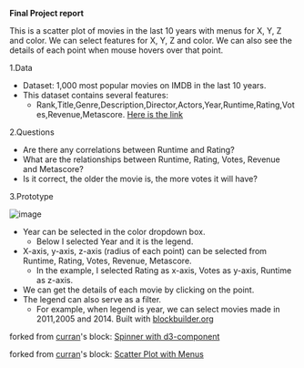 **Final Project report**

This is a scatter plot of movies in the last 10 years with menus for X, Y, Z and color. We can select features for X, Y, Z and color. We can also see the details of each point when mouse hovers over that point.

1.Data
- Dataset: 1,000 most popular movies on IMDB in the last 10 years.
- This dataset contains several features:
  - Rank,Title,Genre,Description,Director,Actors,Year,Runtime,Rating,Votes,Revenue,Metascore. [Here is the link](https://www.kaggle.com/PromptCloudHQ/imdb-data/data)
  
  
2.Questions
- Are there any correlations between Runtime and Rating?
- What are the relationships between Runtime, Rating, Votes, Revenue and Metascore?
- Is it correct, the older the movie is, the more votes it will have?

3.Prototype

![image](https://user-images.githubusercontent.com/22227088/32583025-8b434560-c4bf-11e7-9521-661c0cdcda13.png)

- Year can be selected in the color dropdown box.
  - Below I selected Year and it is the legend.
- X-axis, y-axis, z-axis (radius of each point) can be selected from Runtime, Rating, Votes, Revenue,
Metascore.
  - In the example, I selected Rating as x-axis, Votes as y-axis, Runtime as z-axis.
- We can get the details of each movie by clicking on the point.
- The legend can also serve as a filter.
  - For example, when legend is year, we can select movies made in 2011,2005 and 2014.
Built with [blockbuilder.org](http://blockbuilder.org)


forked from <a href='http://bl.ocks.org/curran/'>curran</a>'s block: <a href='http://bl.ocks.org/curran/685fa8300650c4324d571c6b0ecc55de'>Spinner with d3-component</a>


forked from <a href='http://bl.ocks.org/curran/'>curran</a>'s block: <a href='http://bl.ocks.org/curran/8c131a74b85d0bb0246233de2cff3f52'>Scatter Plot with Menus</a>

